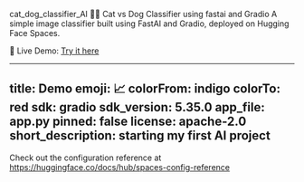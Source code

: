 cat_dog_classifier_AI
🐶🐱 Cat vs Dog Classifier using fastai and Gradio
A simple image classifier built using FastAI and Gradio, deployed on Hugging Face Spaces.

🔗 Live Demo: [Try it here](https://huggingface.co/spaces/juidakhave/demo)

---
title: Demo
emoji: 📈
colorFrom: indigo
colorTo: red
sdk: gradio
sdk_version: 5.35.0
app_file: app.py
pinned: false
license: apache-2.0
short_description: starting my first AI project
---

Check out the configuration reference at https://huggingface.co/docs/hub/spaces-config-reference
